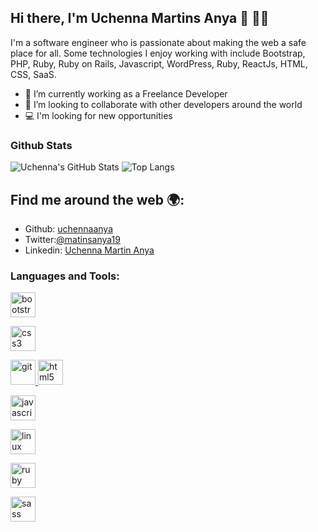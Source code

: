 ## Hi there, I'm Uchenna Martins Anya 👋 :man:&zwj;💻

I'm a software engineer who is passionate about making the web a safe place for all. Some technologies I enjoy working with include Bootstrap, PHP, Ruby, Ruby on Rails, Javascript, WordPress, Ruby, ReactJs, HTML, CSS, SaaS.

- 🔭 I’m currently working as a Freelance Developer
- 👯 I’m looking to collaborate with other developers around the world
- 💻 I'm looking for new opportunities

### Github Stats

![Uchenna's GitHub Stats](https://github-readme-stats.vercel.app/api?username=uchennaanya&show_icons=true&theme=dracula)
![Top Langs](https://github-readme-stats.vercel.app/api/top-langs/?username=uchennaanya&layout=compact&theme=dracula)

## Find me around the web :earth_africa::

- Github: [uchennaanya](https://github.com/uchennaanya)
- Twitter:[@matinsanya19](https://twitter.com/martinsanya19)
- Linkedin: [Uchenna Martin Anya](https://www.linkedin.com/in/uchenna-anya/)

<h3 align="left">Languages and Tools:</h3>
<p align="left"> <a href="https://getbootstrap.com" target="_blank"> 
<img src="https://www.google.com/url?sa=i&url=https%3A%2F%2Ffavpng.com%2Fpng_view%2Fhtml5-png%2FHA1psUJd&psig=AOvVaw1pQTPILv_fhtzKXkcRR_l6&ust=1623260430528000&source=images&cd=vfe&ved=0CAIQjRxqFwoTCLjrgMPKiPECFQAAAAAdAAAAABAD" alt="bootstrap" width="40" height="40"/> </a> <a href="https://www.w3schools.com/css/" target="_blank"> 
  
  
  <img src="https://devicons.github.io/devicon/devicon.git/icons/css3/css3-original-wordmark.svg" alt="css3" width="40" height="40"/> </a> <a href="https://git-scm.com/" target="_blank">  
  
  
  <img src="https://img.freepik.com/free-vector/css-word-lettering-typography-design-illustration-with-line-icons-ornaments-orange_9233-187.jpg?size=626&ext=jpg" alt="git" width="40" height="40"/> </a> <a href="https://www.w3.org/html/" target="_blank">  <img src="https://devicons.github.io/devicon/devicon.git/icons/html5/html5-original-wordmark.svg" alt="html5" width="40" height="40"/> </a> <a href="https://developer.mozilla.org/en-US/docs/Web/JavaScript" target="_blank">  
  
  
  <img src="https://devicons.github.io/devicon/devicon.git/icons/javascript/javascript-original.svg" alt="javascript" width="40" height="40"/> </a> <a href="https://www.linux.org/" target="_blank">  
  
  
  <img src="https://upload.wikimedia.org/wikipedia/commons/6/6a/JavaScript-logo.png" alt="linux" width="40" height="40"/> </a> <a href="https://www.ruby-lang.org/en/" target="_blank">  
  
  <img src="https://www.google.com/url?sa=i&url=https%3A%2F%2Fwww.freepik.com%2Ffree-photos-vectors%2Fcss-code&psig=AOvVaw05jqCg9dihOyNS8-dBTSf2&ust=1623260980008000&source=images&cd=vfe&ved=0CAIQjRxqFwoTCKCSl87MiPECFQAAAAAdAAAAABAD" alt="ruby" width="40" height="40"/> </a> <a href="https://sass-lang.com" target="_blank">
  
  
  <img src="https://img.favpng.com/6/0/21/css3-cascading-style-sheets-html5-scalable-vector-graphics-png-favpng-cf2h2McVJwh7bEZPXcntUjQDQ_t.jpg" alt="sass" width="40" height="40"/> </a> </p>
